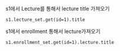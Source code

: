 s1에서 Lecture를 통해서 lecture title 가져오기

```
s1.lecture_set.get(id=1).title
```

s1에서 enrollment 통해서 lecture가져오기


```
s1.enrollment_set.get(id=1).lecture.title
```